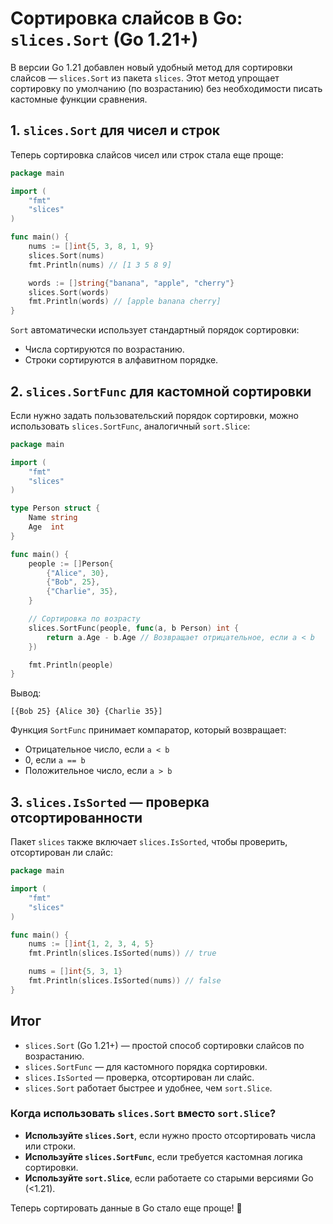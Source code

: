 # Сортировка слайсов в Go: `slices.Sort` (Go 1.21+)

В версии Go 1.21 добавлен новый удобный метод для сортировки слайсов — `slices.Sort` из пакета `slices`. Этот метод упрощает сортировку по умолчанию (по возрастанию) без необходимости писать кастомные функции сравнения.

## 1. `slices.Sort` для чисел и строк
Теперь сортировка слайсов чисел или строк стала еще проще:

```go
package main

import (
    "fmt"
    "slices"
)

func main() {
    nums := []int{5, 3, 8, 1, 9}
    slices.Sort(nums)
    fmt.Println(nums) // [1 3 5 8 9]

    words := []string{"banana", "apple", "cherry"}
    slices.Sort(words)
    fmt.Println(words) // [apple banana cherry]
}
```
`Sort` автоматически использует стандартный порядок сортировки:
- Числа сортируются по возрастанию.
- Строки сортируются в алфавитном порядке.

## 2. `slices.SortFunc` для кастомной сортировки
Если нужно задать пользовательский порядок сортировки, можно использовать `slices.SortFunc`, аналогичный `sort.Slice`:

```go
package main

import (
    "fmt"
    "slices"
)

type Person struct {
    Name string
    Age  int
}

func main() {
    people := []Person{
        {"Alice", 30},
        {"Bob", 25},
        {"Charlie", 35},
    }

    // Сортировка по возрасту
    slices.SortFunc(people, func(a, b Person) int {
        return a.Age - b.Age // Возвращает отрицательное, если a < b
    })

    fmt.Println(people)
}
```
Вывод:
```
[{Bob 25} {Alice 30} {Charlie 35}]
```
Функция `SortFunc` принимает компаратор, который возвращает:
- Отрицательное число, если `a < b`
- 0, если `a == b`
- Положительное число, если `a > b`

## 3. `slices.IsSorted` — проверка отсортированности
Пакет `slices` также включает `slices.IsSorted`, чтобы проверить, отсортирован ли слайс:

```go
package main

import (
    "fmt"
    "slices"
)

func main() {
    nums := []int{1, 2, 3, 4, 5}
    fmt.Println(slices.IsSorted(nums)) // true

    nums = []int{5, 3, 1}
    fmt.Println(slices.IsSorted(nums)) // false
}
```

## Итог
- `slices.Sort` (Go 1.21+) — простой способ сортировки слайсов по возрастанию.
- `slices.SortFunc` — для кастомного порядка сортировки.
- `slices.IsSorted` — проверка, отсортирован ли слайс.
- `slices.Sort` работает быстрее и удобнее, чем `sort.Slice`.

### Когда использовать `slices.Sort` вместо `sort.Slice`?
- **Используйте `slices.Sort`**, если нужно просто отсортировать числа или строки.
- **Используйте `slices.SortFunc`**, если требуется кастомная логика сортировки.
- **Используйте `sort.Slice`**, если работаете со старыми версиями Go (<1.21).

Теперь сортировать данные в Go стало еще проще! 🚀